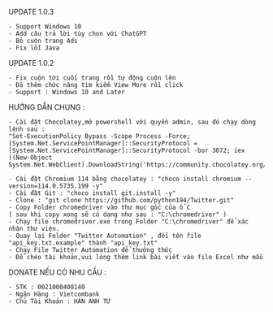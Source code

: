 UPDATE 1.0.3

	- Support Windows 10
	- Add câu trả lời tùy chọn với ChatGPT
	- Bỏ cuộn trang Ads
	- Fix lỗi Java


UPDATE 1.0.2

	- Fix cuộn tới cuối trang rồi tự động cuộn lên
	- Đã thêm chức năng tìm kiếm View More rồi click
	- Support : Windows 10 and Later


HƯỚNG DẪN CHUNG : 

	- Cài đặt Chocolatey,mở powershell với quyền admin, sau đó chạy dòng lệnh sau : 
	"Set-ExecutionPolicy Bypass -Scope Process -Force; [System.Net.ServicePointManager]::SecurityProtocol = [System.Net.ServicePointManager]::SecurityProtocol -bor 3072; iex ((New-Object System.Net.WebClient).DownloadString('https://community.chocolatey.org/install.ps1'))"

	- Cài đặt Chromium 114 bằng chocolatey : "choco install chromium --version=114.0.5735.199 -y"
	- Cài đặt Git : "choco install git.install -y"
	- Clone : "git clone https://github.com/python194/Twitter.git"
	- Copy Folder chromedriver vào thư mục gốc của ổ C 
	( sau khi copy xong sẽ có dạng như sau : "C:\chromedriver" )
	- Chạy file chromedriver.exe trong Folder "C:\chromedriver" để xác nhận thư viện.
	- Quay lại Folder "Twitter Automation" , đổi tên file "api_key.txt.example" thành "api_key.txt"
	- Chạy File Twitter Automation để thưởng thức
	- Để chéo tài khoản,vui lòng thêm link bài viết vào file Excel như mẫu

DONATE NẾU CÓ NHU CẦU :

	- STK : 0021000408140
	- Ngân Hàng : Vietcombank
	- Chủ Tài Khoản : HÁN ANH TƯ